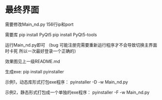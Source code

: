 # 最终界面
需要修改Main_nd.py 156行ip和port

需要库
pip install PyQt5
pip install PyQt5-tools


运行Main_nd.py即可
（bug 可能注册完需要重新运行程序才不会导致切换主界面时卡死 所以一次最好登录一个正确的）



效果图见上一级README.md

生成exe:
pip install pyinstaller

示例1，动态库形式打包exe程序：
pyinstaller -D -w  Main_nd.py

示例2，静态形式打包成一个单独的exe程序：
pyinstaller -F -w  Main_nd.py
